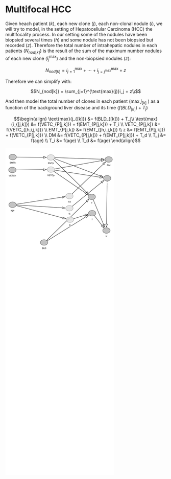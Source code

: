 # Multifocal HCC

Given heach patient ($k$), each new clone ($j$), each non-clonal nodule ($i$), we will try to model, in the setting of Hepatocellular Carcinoma (HCC) the multifocality process. In our setting some of the nodules have been biopsied several times ($h$) and some nodule has not been biopsied but recorded ($z$). Therefore the total number of intrahepatic nodules in each patients ($N_{nod[k]}$) is the result of the sum of the maximum number nodules of each new clone ($i^{\text{max}}_j$) and the non-biopsied nodules ($z$): 

```math
N_{nod[k]} = i^{\text{max}}_{j=1} + \cdots + i^{\text{max}}_{j=j^{\text{max}}} + z
```
Therefore we can simplify with:

```math
N_{nod[k]} = \sum_{j=1}^{\text{max}(j)}i_j + z\\
```

And then model the total number of clones in each patient (max $j_{[k]}$ ) as a function of the background liver disease and its time ($f(BLD_{[k]}) + T_j$)

```math
\begin{align}
\text{max}(j_{[k]}) &= f(BLD_{[k]}) + T_j\\ 
\text{max}(i_{[j,k]}) &= f(VETC_{P[j,k]}) + f(EMT_{P[j,k]}) + T_i \\
VETC_{P[j,k]} &= f(VETC_{[h,i,j,k]}) \\
EMT_{P[j,k]} &= f(EMT_{[h,i,j,k]}) \\
z &= f(EMT_{P[j,k]}) + f(VETC_{P[j,k]}) \\
DM &= f(VETC_{P[j,k]}) + f(EMT_{P[j,k]}) + T_d \\
T_j &= f(age) \\ 
T_i &= f(age) \\
T_d &= f(age)
\end{align}
```
![Alt text](./dagitty-model.svg)

